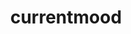 ---
ee_id: '4350'
site: '1'
type: '2'
long_id: 2016-054 currentmood
url: 2016-054-currentmood
title: currentmood
year: '2016'
medium: MacBook Air running Ableton Live & Native Instruments Massive synth, hanging
  line array public address sound system
commission:
add_credit:
dims: Dimensions variable
pitch:
ps:
live_url:
related:
youtube:
imgs: currentmood-054-2016-install-01-database-JH.jpg,currentmood-054-2016-install-02-database-JH.jpg
subheading: "(Sculpture)"
year2: '2016'
download:
add_credits:
related_code:
layout: things-i-made
---